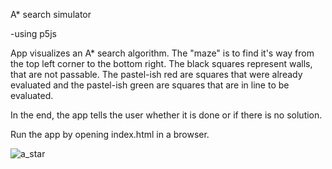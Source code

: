 A* search simulator

-using p5js

App visualizes an A* search algorithm. The "maze" is to find it's way from the top left corner to the bottom right. The black squares represent walls, that are not passable. The pastel-ish red are squares that were already evaluated and the pastel-ish green are squares that are in line to be evaluated.

In the end, the app tells the user whether it is done or if there is no solution.

Run the app by opening index.html in a browser.

![a_star](https://user-images.githubusercontent.com/7481680/27502321-2d600a90-5841-11e7-8aa6-53ee148b9190.png)
